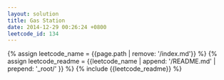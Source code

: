 ```yaml
---
layout: solution
title: Gas Station
date: 2014-12-29 00:26:24 +0800
leetcode_id: 134
---
```

{% assign leetcode_name = {{page.path | remove: '/index.md'}}  %}
{% assign leetcode_readme = {{leetcode_name | append: '/README.md' | prepend: '_root/' }}  %}
{% include {{leetcode_readme}} %}
